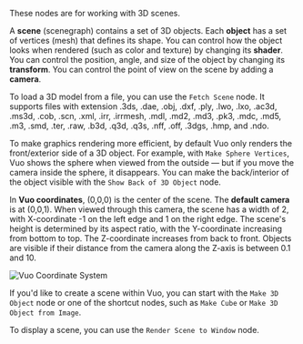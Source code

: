 These nodes are for working with 3D scenes. 

A **scene** (scenegraph) contains a set of 3D objects. Each **object** has a set of vertices (mesh) that defines its shape. You can control how the object looks when rendered (such as color and texture) by changing its **shader**. You can control the position, angle, and size of the object by changing its **transform**. You can control the point of view on the scene by adding a **camera**. 

To load a 3D model from a file, you can use the `Fetch Scene` node. It supports files with extension .3ds, .dae, .obj, .dxf, .ply, .lwo, .lxo, .ac3d, .ms3d, .cob, .scn, .xml, .irr, .irrmesh, .mdl, .md2, .md3, .pk3, .mdc, .md5, .m3, .smd, .ter, .raw, .b3d, .q3d, .q3s, .nff, .off, .3dgs, .hmp, and .ndo.

To make graphics rendering more efficient, by default Vuo only renders the front/exterior side of a 3D object. For example, with `Make Sphere Vertices`, Vuo shows the sphere when viewed from the outside — but if you move the camera inside the sphere, it disappears. You can make the back/interior of the object visible with the `Show Back of 3D Object` node. 

In **Vuo coordinates**, (0,0,0) is the center of the scene. The **default camera** is at (0,0,1). When viewed through this camera, the scene has a width of 2, with X-coordinate -1 on the left edge and 1 on the right edge. The scene's height is determined by its aspect ratio, with the Y-coordinate increasing from bottom to top. The Z-coordinate increases from back to front. Objects are visible if their distance from the camera along the Z-axis is between 0.1 and 10. 

![Vuo Coordinate System](vuo-coordinates-transparent.png)

If you'd like to create a scene within Vuo, you can start with the `Make 3D Object` node or one of the shortcut nodes, such as `Make Cube` or `Make 3D Object from Image`. 

To display a scene, you can use the `Render Scene to Window` node. 
